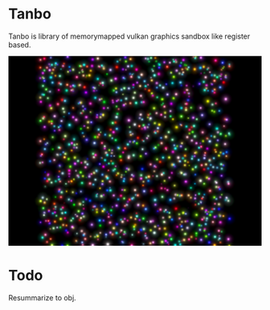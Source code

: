 # Tanbo
Tanbo is library of memorymapped vulkan graphics sandbox like register based.

![Tanbo sample](./image/top.png)

# Todo
Resummarize to obj.

